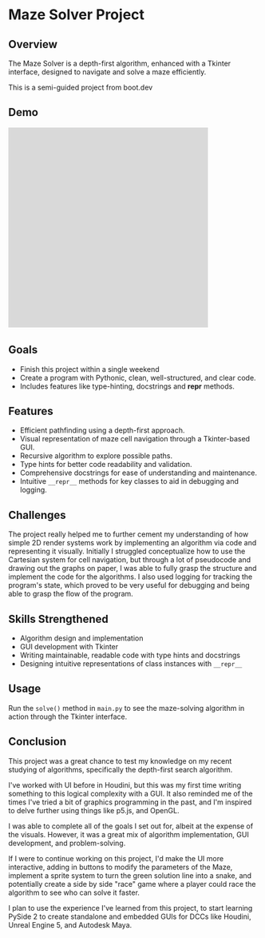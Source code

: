 # Maze Solver Project

## Overview

The Maze Solver is a depth-first algorithm, enhanced with a Tkinter interface, designed to navigate and solve a maze efficiently.

This is a semi-guided project from boot.dev

## Demo

<img src="https://github.com/derekhlindell/maze_solver/blob/main/maze_solver.gif" width="400" height="400"/>

## Goals

- Finish this project within a single weekend
- Create a program with Pythonic, clean, well-structured, and clear code.
- Includes features like type-hinting, docstrings and __repr__ methods.

## Features

- Efficient pathfinding using a depth-first approach.
- Visual representation of maze cell navigation through a Tkinter-based GUI.
- Recursive algorithm to explore possible paths.
- Type hints for better code readability and validation.
- Comprehensive docstrings for ease of understanding and maintenance.
- Intuitive `__repr__` methods for key classes to aid in debugging and logging.

## Challenges

The project really helped me to further cement my understanding of how simple 2D render systems work by implementing an algorithm via code and representing it visually. Initially I struggled conceptualize how to use the Cartesian system for cell navigation, but through a lot of pseudocode and drawing out the graphs on paper, I was able to fully grasp the structure and implement the code for the algorithms. I also used logging for tracking the program's state, which proved to be very useful for debugging and being able to grasp the flow of the program.

## Skills Strengthened

- Algorithm design and implementation
- GUI development with Tkinter
- Writing maintainable, readable code with type hints and docstrings
- Designing intuitive representations of class instances with `__repr__`

## Usage

Run the `solve()` method in `main.py` to see the maze-solving algorithm in action through the Tkinter interface.

## Conclusion

This project was a great chance to test my knowledge on my recent studying of algorithms, specifically the depth-first search algorithm.

I've worked with UI before in Houdini, but this was my first time writing something to this logical complexity with a GUI. It also reminded me of the times I've tried a bit of graphics programming in the past, and I'm inspired to delve further using things like p5.js, and OpenGL.

I was able to complete all of the goals I set out for, albeit at the expense of the visuals. However, it was a great mix of algorithm implementation, GUI development, and problem-solving.

If I were to continue working on this project, I'd make the UI more interactive, adding in buttons to modify the parameters of the Maze, implement a sprite system to turn the green solution line into a snake, and potentially create a side by side "race" game where a player could race the algorithm to see who can solve it faster.

I plan to use the experience I've learned from this project, to start learning PySide 2 to create standalone and embedded GUIs for DCCs like Houdini, Unreal Engine 5, and Autodesk Maya.
